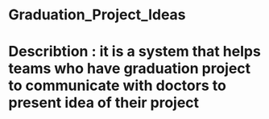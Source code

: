# Graduation_Project_Ideas
# Describtion : it is a system that helps teams who have graduation project to communicate with doctors to present idea of their project
